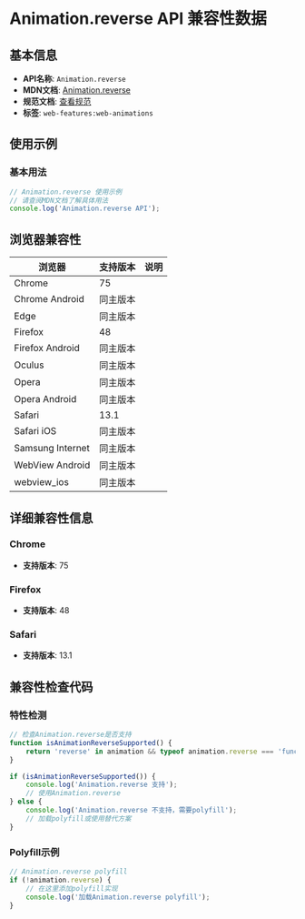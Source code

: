 # Animation.reverse API 兼容性数据

## 基本信息

- **API名称**: `Animation.reverse`
- **MDN文档**: [Animation.reverse](https://developer.mozilla.org/docs/Web/API/Animation/reverse)
- **规范文档**: [查看规范](https://drafts.csswg.org/web-animations-1/#dom-animation-reverse)
- **标签**: `web-features:web-animations`

## 使用示例

### 基本用法

```javascript
// Animation.reverse 使用示例
// 请查阅MDN文档了解具体用法
console.log('Animation.reverse API');
```

## 浏览器兼容性

| 浏览器 | 支持版本 | 说明 |
|--------|----------|------|
| Chrome | 75 |  |
| Chrome Android | 同主版本 |  |
| Edge | 同主版本 |  |
| Firefox | 48 |  |
| Firefox Android | 同主版本 |  |
| Oculus | 同主版本 |  |
| Opera | 同主版本 |  |
| Opera Android | 同主版本 |  |
| Safari | 13.1 |  |
| Safari iOS | 同主版本 |  |
| Samsung Internet | 同主版本 |  |
| WebView Android | 同主版本 |  |
| webview_ios | 同主版本 |  |

## 详细兼容性信息

### Chrome

- **支持版本**: 75

### Firefox

- **支持版本**: 48

### Safari

- **支持版本**: 13.1

## 兼容性检查代码

### 特性检测

```javascript
// 检查Animation.reverse是否支持
function isAnimationReverseSupported() {
    return 'reverse' in animation && typeof animation.reverse === 'function';
}

if (isAnimationReverseSupported()) {
    console.log('Animation.reverse 支持');
    // 使用Animation.reverse
} else {
    console.log('Animation.reverse 不支持，需要polyfill');
    // 加载polyfill或使用替代方案
}
```

### Polyfill示例

```javascript
// Animation.reverse polyfill
if (!animation.reverse) {
    // 在这里添加polyfill实现
    console.log('加载Animation.reverse polyfill');
}
```

